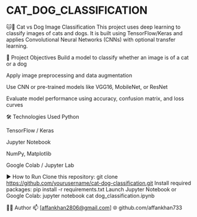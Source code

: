 # CAT_DOG_CLASSIFICATION
🐱🐶 Cat vs Dog Image Classification
This project uses deep learning to classify images of cats and dogs. It is built using TensorFlow/Keras and applies Convolutional Neural Networks (CNNs) with optional transfer learning.

📌 Project Objectives
Build a model to classify whether an image is of a cat or a dog

Apply image preprocessing and data augmentation

Use CNN or pre-trained models like VGG16, MobileNet, or ResNet

Evaluate model performance using accuracy, confusion matrix, and loss curves

🛠️ Technologies Used
Python

TensorFlow / Keras

Jupyter Notebook

NumPy, Matplotlib

Google Colab / Jupyter Lab

▶️ How to Run
Clone this repository:
git clone https://github.com/yourusername/cat-dog-classification.git
Install required packages:
pip install -r requirements.txt
Launch Jupyter Notebook or Google Colab:
jupyter notebook cat dog_classification.ipynb

🙋‍♂️ Author
📫 [affankhan2806@gmail.com]
🌐 github.com/affankhan733


